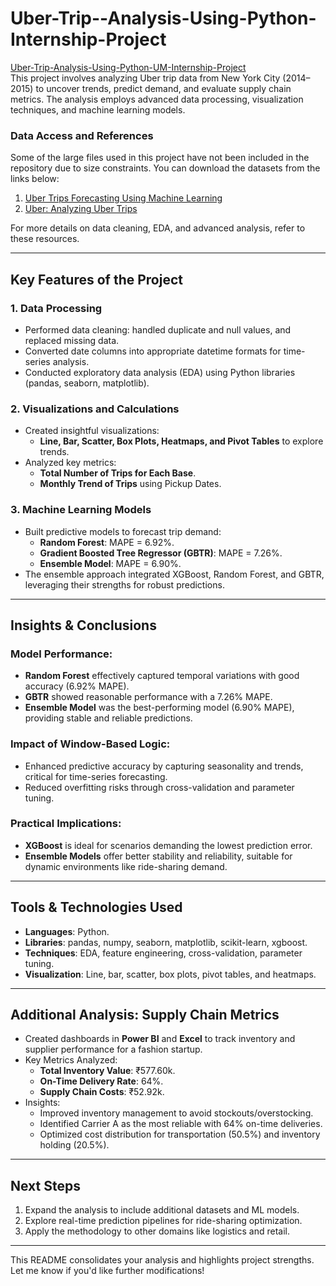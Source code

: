 # Uber-Trip--Analysis-Using-Python-Internship-Project


[Uber-Trip-Analysis-Using-Python-UM-Internship-Project](file:///C:/Users/Prabhushankar/OneDrive/Desktop/Uber%20Trip%20Analysis%20Project/Uber%20Trip%20Analysis%20Using%20Python.html)  
This project involves analyzing Uber trip data from New York City (2014–2015) to uncover trends, predict demand, and evaluate supply chain metrics. The analysis employs advanced data processing, visualization techniques, and machine learning models.

### Data Access and References  
Some of the large files used in this project have not been included in the repository due to size constraints. You can download the datasets from the links below:  

1. [Uber Trips Forecasting Using Machine Learning](https://www.kaggle.com/code/jbasurtod/uber-trips-forecasting-using-machine-learning/notebook)  
2. [Uber: Analyzing Uber Trips](https://www.kaggle.com/code/hillaryjude/uber-analyzing-uber-trips)  

For more details on data cleaning, EDA, and advanced analysis, refer to these resources.

---

## Key Features of the Project

### 1. Data Processing
- Performed data cleaning: handled duplicate and null values, and replaced missing data.
- Converted date columns into appropriate datetime formats for time-series analysis.
- Conducted exploratory data analysis (EDA) using Python libraries (pandas, seaborn, matplotlib).

### 2. Visualizations and Calculations
- Created insightful visualizations:
  - **Line, Bar, Scatter, Box Plots, Heatmaps, and Pivot Tables** to explore trends.
- Analyzed key metrics:
  - **Total Number of Trips for Each Base**.
  - **Monthly Trend of Trips** using Pickup Dates.

### 3. Machine Learning Models
- Built predictive models to forecast trip demand:
  - **Random Forest**: MAPE = 6.92%.
  - **Gradient Boosted Tree Regressor (GBTR)**: MAPE = 7.26%.
  - **Ensemble Model**: MAPE = 6.90%.
- The ensemble approach integrated XGBoost, Random Forest, and GBTR, leveraging their strengths for robust predictions.

---

## Insights & Conclusions

### Model Performance:
- **Random Forest** effectively captured temporal variations with good accuracy (6.92% MAPE).
- **GBTR** showed reasonable performance with a 7.26% MAPE.
- **Ensemble Model** was the best-performing model (6.90% MAPE), providing stable and reliable predictions.

### Impact of Window-Based Logic:
- Enhanced predictive accuracy by capturing seasonality and trends, critical for time-series forecasting.
- Reduced overfitting risks through cross-validation and parameter tuning.

### Practical Implications:
- **XGBoost** is ideal for scenarios demanding the lowest prediction error.
- **Ensemble Models** offer better stability and reliability, suitable for dynamic environments like ride-sharing demand.

---

## Tools & Technologies Used
- **Languages**: Python.
- **Libraries**: pandas, numpy, seaborn, matplotlib, scikit-learn, xgboost.
- **Techniques**: EDA, feature engineering, cross-validation, parameter tuning.
- **Visualization**: Line, bar, scatter, box plots, pivot tables, and heatmaps.

---

## Additional Analysis: Supply Chain Metrics
- Created dashboards in **Power BI** and **Excel** to track inventory and supplier performance for a fashion startup.
- Key Metrics Analyzed:
  - **Total Inventory Value**: ₹577.60k.
  - **On-Time Delivery Rate**: 64%.
  - **Supply Chain Costs**: ₹52.92k.
- Insights:
  - Improved inventory management to avoid stockouts/overstocking.
  - Identified Carrier A as the most reliable with 64% on-time deliveries.
  - Optimized cost distribution for transportation (50.5%) and inventory holding (20.5%).

---

## Next Steps
1. Expand the analysis to include additional datasets and ML models.
2. Explore real-time prediction pipelines for ride-sharing optimization.
3. Apply the methodology to other domains like logistics and retail.

---

This README consolidates your analysis and highlights project strengths. Let me know if you'd like further modifications!
